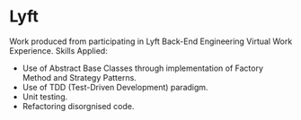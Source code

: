 # Lyft
Work produced from participating in Lyft Back-End Engineering Virtual Work Experience.
Skills Applied:
- Use of Abstract Base Classes through implementation of Factory Method and Strategy Patterns.
- Use of TDD (Test-Driven Development) paradigm.
- Unit testing.
- Refactoring disorgnised code.
